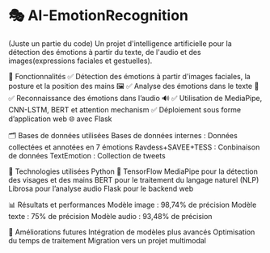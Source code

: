# 🎭 AI-EmotionRecognition

(Juste un partie du code)
Un projet d'intelligence artificielle pour la détection des émotions à partir du texte, de l'audio et des images(expressions faciales et gestuelles).

📌 Fonctionnalités
✅ Détection des émotions à partir d'images faciales, la posture et la position des mains 🖼️
✅ Analyse des émotions dans le texte 📝
✅ Reconnaissance des émotions dans l’audio 🔊
✅ Utilisation de MediaPipe, CNN-LSTM, BERT et attention mechanism
✅ Déploiement sous forme d’application web 🌐 avec Flask

🗂️ Bases de données utilisées
Bases de données internes : Données collectées et annotées en 7 émotions
Ravdess+SAVEE+TESS : Conbinaison de données
TextEmotion : Collection de tweets


🔧 Technologies utilisées
Python 🐍
TensorFlow 
MediaPipe pour la détection des visages et des mains
BERT pour le traitement du langage naturel (NLP)
Librosa pour l’analyse audio
Flask pour le backend web

📊 Résultats et performances
Modèle image : 98,74% de précision
Modèle texte : 75% de précision
Modèle audio : 93,48% de précision

🎯 Améliorations futures
Intégration de modèles plus avancés
Optimisation du temps de traitement
Migration vers un projet multimodal
